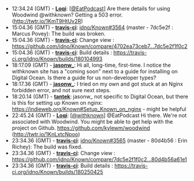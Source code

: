 * <a id="12:34.24">12:34.24 (GMT)</a> - __[Loqi](https://github.com/Loqi)__: [<a href="https://twitter.com/EatPodcast">@EatPodcast</a>] Are there details for using Woodwind @withknown? Getting a 503 error. (http://twtr.io/1KmT9HtUv2R)
* <a id="15:04.36">15:04.36 (GMT)</a> - __[travis-ci](https://github.com/travis-ci)__: <a href="https://github.com/idno/Known/issues/3564">idno/Known#3564</a> (master - 7dc5e2f : Marcus Povey): The build was broken.
* <a id="15:04.36">15:04.36 (GMT)</a> - __[travis-ci](https://github.com/travis-ci)__: Change view : https://github.com/idno/Known/compare/4702ea73ceb7...7dc5e2f1f0c2
* <a id="15:04.36">15:04.36 (GMT)</a> - __[travis-ci](https://github.com/travis-ci)__: Build details : https://travis-ci.org/idno/Known/builds/180104993
* <a id="18:17.09">18:17.09 (GMT)</a> - __[jasonw_](https://github.com/jasonw_)__: Hi all, long-time, first-time. I notice the withknown site has a "coming soon" next to a guide for installing on Digital Ocean. Is there a guide for us non-developer types?
* <a id="18:17.36">18:17.36 (GMT)</a> - __[jasonw_](https://github.com/jasonw_)__: I tried on my own and got stuck at an Nginx forbidden error, and not sure next steps.
* <a id="18:20.14">18:20.14 (GMT)</a> - __[tantek](https://github.com/tantek)__: jasonw_ not specific to Digital Ocean, but there is this for setting up Known on nginx: https://indieweb.org/Known#Setup_Known_on_nginx - might be helpful
* <a id="22:45.24">22:45.24 (GMT)</a> - __[Loqi](https://github.com/Loqi)__: [<a href="https://twitter.com/withknown">@withknown</a>] @EatPodcast Hi there. We're not associated with Woodwind. You might be able to get help with the project on Github. https://github.com/kylewm/woodwind (http://twtr.io/1KnLxtcNpoo)
* <a id="23:34.36">23:34.36 (GMT)</a> - __[travis-ci](https://github.com/travis-ci)__: <a href="https://github.com/idno/Known/issues/3565">idno/Known#3565</a> (master - 80d4b56 : Erin Richey): The build was fixed.
* <a id="23:34.36">23:34.36 (GMT)</a> - __[travis-ci](https://github.com/travis-ci)__: Change view : https://github.com/idno/Known/compare/7dc5e2f1f0c2...80d4b56a61e1
* <a id="23:34.36">23:34.36 (GMT)</a> - __[travis-ci](https://github.com/travis-ci)__: Build details : https://travis-ci.org/idno/Known/builds/180250425

